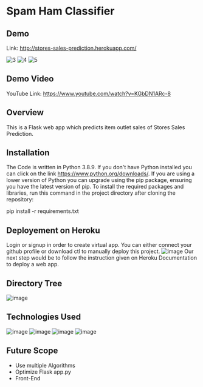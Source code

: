 # Spam Ham Classifier

## Demo
Link: http://stores-sales-prediction.herokuapp.com/

![3](https://user-images.githubusercontent.com/56039882/131975171-4c470ec8-a818-49f0-a598-69dc00f697f2.PNG)
![4](https://user-images.githubusercontent.com/56039882/131975204-87bc1d5d-9ac6-4d02-9fdf-9bf3960a18ef.PNG)
![5](https://user-images.githubusercontent.com/56039882/131975233-0f07f75a-530c-4449-84b2-bb36812a39b9.PNG)

## Demo Video
YouTube Link: https://www.youtube.com/watch?v=KGbDN1ARc-8

## Overview
This is a Flask web app which predicts item outlet sales of Stores Sales Prediction.

## Installation
The Code is written in Python 3.8.9. If you don't have Python installed you can click on the link https://www.python.org/downloads/. If you are using a lower version of Python you can upgrade using the pip package, ensuring you have the latest version of pip. To install the required packages and libraries, run this command in the project directory after cloning the repository:

pip install -r requirements.txt

## Deployement on Heroku
Login or signup in order to create virtual app. You can either connect your github profile or download ctl to manually deploy this project.
![image](https://user-images.githubusercontent.com/56039882/131977019-361f538f-4600-4747-8c98-5bbb1382e22b.png)
Our next step would be to follow the instruction given on Heroku Documentation to deploy a web app.

## Directory Tree
![image](https://user-images.githubusercontent.com/56039882/131978926-6eb2d854-a08a-45fe-9821-4439eb5f08ff.png)


## Technologies Used
![image](https://user-images.githubusercontent.com/56039882/131978055-4eaf451c-56ab-4f03-be1e-16e008ccd3c3.png)
![image](https://user-images.githubusercontent.com/56039882/131978079-a53c0114-f559-42e2-afe2-53753b9f2ccc.png)
![image](https://user-images.githubusercontent.com/56039882/131978106-a149b5ae-8252-461f-9335-27b962982880.png)
![image](https://user-images.githubusercontent.com/56039882/131978128-02102d84-d4a5-4093-9390-7a647cee09f8.png)

## Future Scope
* Use multiple Algorithms
* Optimize Flask app.py
* Front-End
